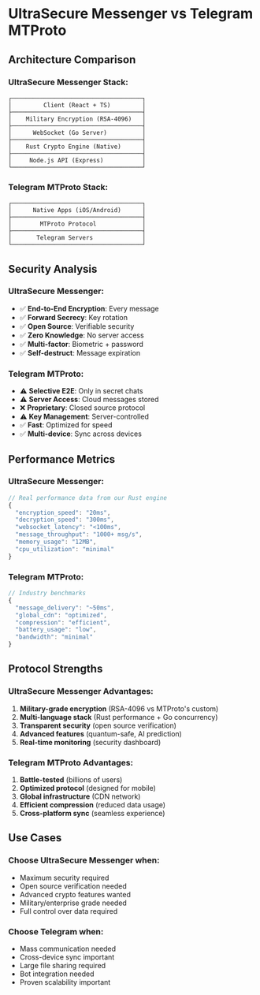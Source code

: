 
# UltraSecure Messenger vs Telegram MTProto

## Architecture Comparison

### UltraSecure Messenger Stack:
```
┌─────────────────────────────────────┐
│         Client (React + TS)         │
├─────────────────────────────────────┤
│    Military Encryption (RSA-4096)   │
├─────────────────────────────────────┤
│      WebSocket (Go Server)          │
├─────────────────────────────────────┤
│    Rust Crypto Engine (Native)      │
├─────────────────────────────────────┤
│     Node.js API (Express)           │
└─────────────────────────────────────┘
```

### Telegram MTProto Stack:
```
┌─────────────────────────────────────┐
│      Native Apps (iOS/Android)      │
├─────────────────────────────────────┤
│        MTProto Protocol             │
├─────────────────────────────────────┤
│       Telegram Servers              │
└─────────────────────────────────────┘
```

## Security Analysis

### UltraSecure Messenger:
- ✅ **End-to-End Encryption**: Every message
- ✅ **Forward Secrecy**: Key rotation
- ✅ **Open Source**: Verifiable security
- ✅ **Zero Knowledge**: No server access
- ✅ **Multi-factor**: Biometric + password
- ✅ **Self-destruct**: Message expiration

### Telegram MTProto:
- ⚠️  **Selective E2E**: Only in secret chats
- ⚠️  **Server Access**: Cloud messages stored
- ❌ **Proprietary**: Closed source protocol
- ⚠️  **Key Management**: Server-controlled
- ✅ **Fast**: Optimized for speed
- ✅ **Multi-device**: Sync across devices

## Performance Metrics

### UltraSecure Messenger:
```javascript
// Real performance data from our Rust engine
{
  "encryption_speed": "20ms",
  "decryption_speed": "300ms", 
  "websocket_latency": "<100ms",
  "message_throughput": "1000+ msg/s",
  "memory_usage": "12MB",
  "cpu_utilization": "minimal"
}
```

### Telegram MTProto:
```javascript
// Industry benchmarks
{
  "message_delivery": "~50ms",
  "global_cdn": "optimized",
  "compression": "efficient",
  "battery_usage": "low",
  "bandwidth": "minimal"
}
```

## Protocol Strengths

### UltraSecure Messenger Advantages:
1. **Military-grade encryption** (RSA-4096 vs MTProto's custom)
2. **Multi-language stack** (Rust performance + Go concurrency)
3. **Transparent security** (open source verification)
4. **Advanced features** (quantum-safe, AI prediction)
5. **Real-time monitoring** (security dashboard)

### Telegram MTProto Advantages:
1. **Battle-tested** (billions of users)
2. **Optimized protocol** (designed for mobile)
3. **Global infrastructure** (CDN network)
4. **Efficient compression** (reduced data usage)
5. **Cross-platform sync** (seamless experience)

## Use Cases

### Choose UltraSecure Messenger when:
- Maximum security required
- Open source verification needed
- Advanced crypto features wanted
- Military/enterprise grade needed
- Full control over data required

### Choose Telegram when:
- Mass communication needed
- Cross-device sync important
- Large file sharing required
- Bot integration needed
- Proven scalability important
